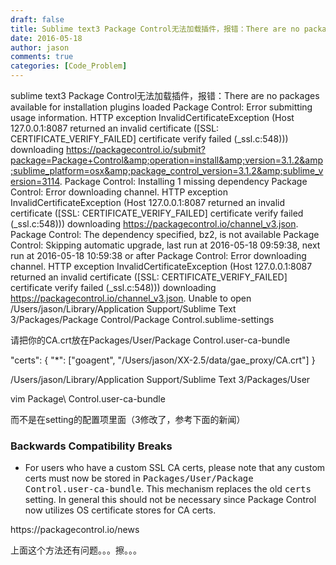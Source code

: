 ```yaml
---
draft: false
title: Sublime text3 Package Control无法加载插件，报错：There are no packages available for installation
date: 2016-05-18
author: jason
comments: true
categories: [Code_Problem]
---
```

sublime text3 Package Control无法加载插件，报错：There are no packages available for installation
plugins loaded
Package Control: Error submitting usage information. HTTP exception InvalidCertificateException (Host 127.0.0.1:8087 returned an invalid certificate ([SSL: CERTIFICATE_VERIFY_FAILED] certificate verify failed (_ssl.c:548))) downloading https://packagecontrol.io/submit?package=Package+Control&amp;operation=install&amp;version=3.1.2&amp;sublime_platform=osx&amp;package_control_version=3.1.2&amp;sublime_version=3114.
Package Control: Installing 1 missing dependency
Package Control: Error downloading channel. HTTP exception InvalidCertificateException (Host 127.0.0.1:8087 returned an invalid certificate ([SSL: CERTIFICATE_VERIFY_FAILED] certificate verify failed (_ssl.c:548))) downloading https://packagecontrol.io/channel_v3.json.
Package Control: The dependency specified, bz2, is not available
Package Control: Skipping automatic upgrade, last run at 2016-05-18 09:59:38, next run at 2016-05-18 10:59:38 or after
Package Control: Error downloading channel. HTTP exception InvalidCertificateException (Host 127.0.0.1:8087 returned an invalid certificate ([SSL: CERTIFICATE_VERIFY_FAILED] certificate verify failed (_ssl.c:548))) downloading https://packagecontrol.io/channel_v3.json.
Unable to open /Users/jason/Library/Application Support/Sublime Text 3/Packages/Package Control/Package Control.sublime-settings

请把你的CA.crt放在Packages/User/Package Control.user-ca-bundle

"certs": {
"*": ["goagent", "/Users/jason/XX-2.5/data/gae_proxy/CA.crt"]
}
<p class="p1"><span class="s1">/Users/jason/Library/Application Support/Sublime Text 3/Packages/User</span></p>
<p class="p1"><span class="s1">vim Package\ Control.user-ca-bundle</span></p>
而不是在setting的配置项里面（3修改了，参考下面的新闻）
<h3>Backwards Compatibility Breaks</h3>
<ul>
	<li>For users who have a custom SSL CA certs, please note that any custom certs must now be stored in <tt>Packages/User/Package Control.user-ca-bundle</tt>. This mechanism replaces the old <tt>certs</tt> setting. In general this should not be necessary since Package Control now utilizes OS certificate stores for CA certs.</li>
</ul>
https://packagecontrol.io/news

上面这个方法还有问题。。。擦。。。
